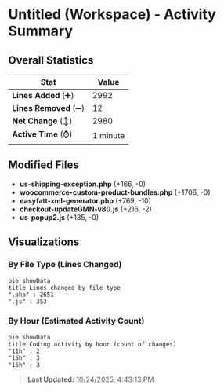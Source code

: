 # Untitled (Workspace) - Activity Summary 

## Overall Statistics

| Stat                   | Value                                                             |
| ---------------------- | ----------------------------------------------------------------- |
| **Lines Added** (➕)   | 2992                                          |
| **Lines Removed** (➖) | 12                                        |
| **Net Change** (↕)    | 2980                |
| **Active Time** (⌚)   | 1 minute |


## Modified Files
- **us-shipping-exception.php** (+166, -0)
- **woocommerce-custom-product-bundles.php** (+1706, -0)
- **easyfatt-xml-generator.php** (+769, -10)
- **checkout-updateGMN-v80.js** (+216, -2)
- **us-popup2.js** (+135, -0)

## Visualizations

### By File Type (Lines Changed)

```mermaid
pie showData
title Lines changed by file type
".php" : 2651
".js" : 353
```

### By Hour (Estimated Activity Count)

```mermaid
pie showData
title Coding activity by hour (count of changes)
"11h" : 2
"15h" : 3
"16h" : 3
```


> **Last Updated:** 10/24/2025, 4:43:13 PM